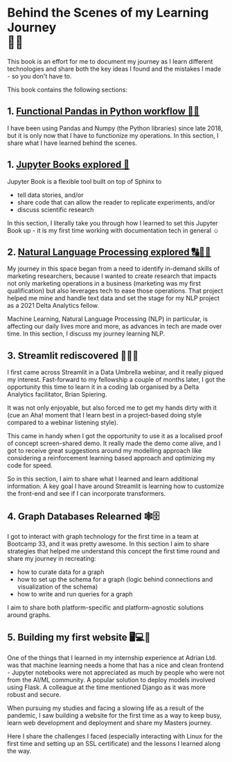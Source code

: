 # Behind the Scenes of my Learning Journey <br> 🤔💡

This book is an effort for me to document my journey
as I learn different technologies and share both the
key ideas I found and the mistakes I made - so you
don't have to.

This book contains the following sections:

## 1. [Functional Pandas in Python workflow 🐼🐍](pandas-python)

I have been using Pandas and Numpy (the Python libraries) since late 2018, but it is only
now that I have to functionize my operations. In this section, I share what I have learned
behind the scenes.

## 1. [Jupyter Books explored 📙](jupyter-book)

Jupyter Book is a flexible tool built on top of Sphinx to
* tell data stories, and/or
* share code that can allow the reader to replicate experiments, and/or
* discuss scientific research

In this section, I literally take you through how I
learned to set this Jupyter Book up - it is my first time working
with documentation tech in general ☺️

## 2. [Natural Language Processing explored 🔠📢🈺](NLP)

My journey in this space began from a need to identify in-demand
skills of marketing researchers, because I wanted to create
research that impacts not only marketing operations in a business
(marketing was my first qualification) but also leverages tech
to ease those operations. That project helped me mine and handle text
data and set the stage for my NLP project as a 2021 Delta Analytics
fellow.

Machine Learning, Natural Language Processing (NLP) in
particular, is affecting our daily lives more and more, as
advances in tech are made over time. In this section, I discuss my journey
learning NLP.

## 3. Streamlit rediscovered 🧑🏾‍💻

I first came across Streamlit in a Data Umbrella webinar,
and it really piqued my interest. Fast-forward to my
fellowship a couple of months later, I got the
opportunity this time to learn it in a coding lab
organised by a Delta Analytics facilitator, Brian Spiering.

It was not only enjoyable, but also forced me to get
my hands dirty with it (cue an Aha! moment that I
learn best in a project-based doing style compared to
a webinar listening style).

This came in handy when I got the opportunity to use
it as a localised proof of concept screen-shared demo.
It really made the demo come alive, and I got to
receive great suggestions around my modelling approach
like considering a reinforcement learning based approach
and optimizing my code for speed.

So in this section, I aim to share what I learned
and learn additional information. A key goal I have around
Streamlit is learning how to customize the front-end
and see if I can incorporate transformers.


## 4. Graph Databases Relearned 🕸️🗄️

I got to interact with graph technology for the
first time in a team at Bootcamp 33, and it was
pretty awesome.
In this section I aim to share strategies that helped
me understand this concept the first time round and
share my journey in recreating:

* how to curate data for a graph
* how to set up the schema for a graph (logic behind connections and visualization of the schema)
* how to write and run queries for a graph

I aim to share both platform-specific and
platform-agnostic solutions around graphs.

## 5. Building my first website 🖥️💻📱

One of the things that I learned in my internship
experience at Adrian Ltd. was that machine learning
needs a home that has a nice and clean frontend -
Jupyter notebooks were not appreciated as much by
people who were not from the AI/ML community. A
popular solution to deploy models involved using
Flask. A colleague at the time mentioned Django as
it was more robust and secure.

When pursuing my studies and facing a slowing life
as a result of the pandemic, I saw building a
website for the first time as a way to keep busy,
learn web development and deployment and share my
Masters journey.

Here I share the challenges I faced
(especially interacting with Linux for the first time
and setting up an SSL certificate) and the lessons
I learned along the way.
